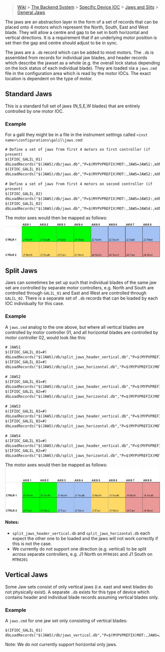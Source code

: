 > [Wiki](Home) > [The Backend System](The-Backend-System) > [Specific Device IOC](Specific-Device-IOC) > [Jaws and Slits](Jaws-and-slits) > [General Jaws](Jaws)

The jaws are an abstraction layer in the form of a set of records that can be placed onto 4 motors which represent the North, South, East and West blade. They will allow a centre and gap to be set in both horizontal and vertical directions. It is a requirement that if an underlying motor position is set then the gap and centre should adjust to be in sync.

The jaws are a `.db` record which can be added to most motors. The `.db` is assembled from records for individual jaw blades, and header records which describe the jawset as a whole (e.g. the overall lock status depending on the lock status of each individual blade). They are loaded via a `jaws.cmd` file in the configuration area which is read by the motor IOCs. The exact location is dependent on the type of motor.

## Standard Jaws

This is a standard full set of jaws (N,S,E,W blades) that are entirely controlled by one motor IOC.

### Example

For a galil they might be in a file in the instrument settings called `<inst name>\configurations\galil\jaws.cmd`:

```
# Define a set of jaws from first 4 motors on first controller (if present)
$(IFIOC_GALIL_01) dbLoadRecords("$(JAWS)/db/jaws.db","P=$(MYPVPREFIX)MOT:,JAWS=JAWS1:,mXN=MTR0101,mXS=MTR0102,mXE=MTR0103,mXW=MTR0104")
$(IFIOC_GALIL_01) dbLoadRecords("$(JAWS)/db/jaws.db","P=$(MYPVPREFIX)MOT:,JAWS=JAWS2:,mXN=MTR0105,mXS=MTR0106,mXE=MTR0107,mXW=MTR0108")

# Define a set of jaws from first 4 motors on second controller (if present)
$(IFIOC_GALIL_02) dbLoadRecords("$(JAWS)/db/jaws.db","P=$(MYPVPREFIX)MOT:,JAWS=JAWS3:,mXN=MTR0201,mXS=MTR0202,mXE=MTR0203,mXW=MTR0204")
$(IFIOC_GALIL_02) dbLoadRecords("$(JAWS)/db/jaws.db","P=$(MYPVPREFIX)MOT:,JAWS=JAWS4:,mXN=MTR0205,mXS=MTR0206,mXE=MTR0207,mXW=MTR0208")
```

The motor axes would then be mapped as follows:
![Standard Jaws Setup](motors/standard_jaws.jpg)


## Split Jaws

Jaws can sometimes be set up such that individual blades of the same jaw set are controlled by separate motor controllers, e.g. North and South are controlled through `GALIL_01` and East and West are controlled through `GALIL_02`. There is a separate set of `.db` records that can be loaded by each IOC individually for this case. 

### Example

A `jaws.cmd` analog to the one above, but where all vertical blades are controlled by motor controller 01, and all horizontal blades are controlled by motor controller 02, would look like this:

```
# JAWS1
$(IFIOC_GALIL_01=#) dbLoadRecords("$(JAWS)/db/split_jaws_header_vertical.db","P=$(MYPVPREFIX)MOT:,JAWS=JAWS1:,mXN=MTR0101,mXS=MTR0102,mXE=MTR0201,mXW=MTR0202")
$(IFIOC_GALIL_02=#) dbLoadRecords("$(JAWS)/db/split_jaws_horizontal.db","P=$(MYPVPREFIX)MOT:,JAWS=JAWS1:,mXW=MTR0201,mXE=MTR0202")

# JAWS2
$(IFIOC_GALIL_01=#) dbLoadRecords("$(JAWS)/db/split_jaws_header_vertical.db","P=$(MYPVPREFIX)MOT:,JAWS=JAWS2:,mXN=MTR0103,mXS=MTR0104,mXE=MTR0203,mXW=MTR0204")
$(IFIOC_GALIL_02=#) dbLoadRecords("$(JAWS)/db/split_jaws_horizontal.db","P=$(MYPVPREFIX)MOT:,JAWS=JAWS2:,mXW=MTR0203,mXE=MTR0204")

# JAWS3
$(IFIOC_GALIL_01=#) dbLoadRecords("$(JAWS)/db/split_jaws_header_vertical.db","P=$(MYPVPREFIX)MOT:,JAWS=JAWS3:,mXN=MTR0105,mXS=MTR0106,mXE=MTR0205,mXW=MTR0206")
$(IFIOC_GALIL_02=#) dbLoadRecords("$(JAWS)/db/split_jaws_horizontal.db","P=$(MYPVPREFIX)MOT:,JAWS=JAWS3:,mXW=MTR0205,mXE=MTR0206")

# JAWS4
$(IFIOC_GALIL_01=#) dbLoadRecords("$(JAWS)/db/split_jaws_header_vertical.db","P=$(MYPVPREFIX)MOT:,JAWS=JAWS4:,mXN=MTR0107,mXS=MTR0108,mXE=MTR0207,mXW=MTR0208")
$(IFIOC_GALIL_02=#) dbLoadRecords("$(JAWS)/db/split_jaws_horizontal.db","P=$(MYPVPREFIX)MOT:,JAWS=JAWS4:,mXW=MTR0207,mXE=MTR0208")
```

The motor axes would then be mapped as follows:
![Split Jaws Setup](motors/split_jaws.jpg)

#### Notes:
- `split_jaws_header_vertical.db` and `split_jaws_horizontal.db` each expect the other one to be loaded and the jaws will not work correctly if this is not the case.
- We currently do not support one direction (e.g. vertical) to be split across separate controllers, e.g. J1 North on `MTR0101` and J1 South on `MTR0201`

## Vertical Jaws

Some Jaw sets consist of only vertical jaws (i.e. east and west blades do not physically exist). A separate `.db` exists for this type of device which contains header and individual blade records assuming vertical blades only.

### Example

A `jaws.cmd` for one jaw set only consisting of vertical blades:

```
$(IFIOC_GALIL_01) dbLoadRecords("$(JAWS)/db/jaws_vertical.db","P=$(MYPVPREFIX)MOT:,JAWS=JAWS1:,mXN=MTR0101,mXS=MTR0102")
```

Note: We do not currently support horizontal only jaws.